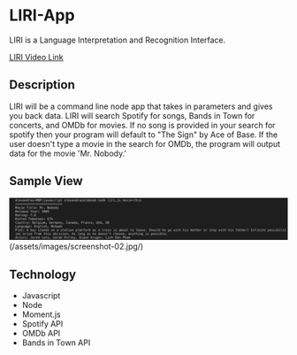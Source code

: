 # LIRI-App

LIRI is a Language Interpretation and Recognition Interface.

[LIRI Video Link](https://drive.google.com/file/d/1jZNPppFQ0LX_8AMnIiq4CYGmo9zPu_6e/view?usp=sharing "LIRI Video Link")

## Description

LIRI will be a command line node app that takes in parameters and gives you back data. LIRI will search Spotify for songs, Bands in Town for concerts, and OMDb for movies. If no song is provided in your search for spotify then your program will default to "The Sign" by Ace of Base. If the user doesn't type a movie in the search for OMDb, the program will output data for the movie 'Mr. Nobody.'
 

## Sample View

![LIRI Bot Screenshot](/assets/images/screenshot-01.jpg/)(/assets/images/screenshot-02.jpg/)

## Technology

+ Javascript
+ Node
+ Moment.js
+ Spotify API
+ OMDb API
+ Bands in Town API
